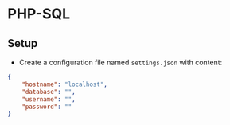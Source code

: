 # PHP-SQL

## Setup
* Create a configuration file named `settings.json` with content:
```json
{
    "hostname": "localhost",
    "database": "",
    "username": "",
    "password": ""
}
```
